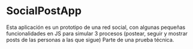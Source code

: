 # SocialPostApp
Esta aplicación es un prototipo de una red social, con algunas pequeñas funcionalidades en JS para simular 3 procesos (postear, seguir y mostrar posts de las personas a las que sigue)
Parte de una prueba técnica.

